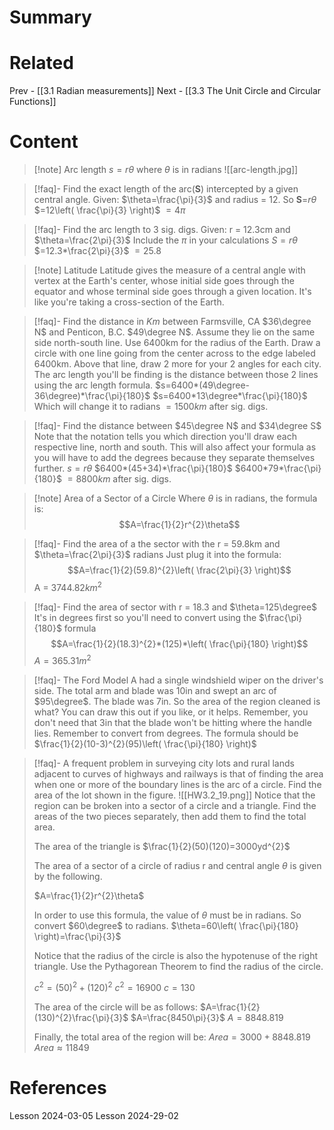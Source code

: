 # Summary
# Related
Prev - [[3.1 Radian measurements]]
Next - [[3.3 The Unit Circle and Circular Functions]]
# Content

>[!note] Arc length
>$s=r\theta$ where $\theta$ is in radians
>![[arc-length.jpg]]

>[!faq]- Find the exact length of the arc(**S**) intercepted by a given central angle. Given: $\theta=\frac{\pi}{3}$ and radius = 12.
>So **S**=$r\theta$
>$=12\left( \frac{\pi}{3} \right)$
>$=4\pi$

>[!faq]- Find the arc length to 3 sig. digs. Given: r = 12.3cm and $\theta=\frac{2\pi}{3}$
>Include the $\pi$ in your calculations
>$S=r\theta$
>$=12.3*\frac{2\pi}{3}$
>$=25.8$

>[!note] Latitude
>Latitude gives the measure of a central angle with vertex at the Earth's center, whose initial side goes through the equator and whose terminal side goes through a given location. It's like you're taking a cross-section of the Earth.

>[!faq]- Find the distance in _Km_ between Farmsville, CA $36\degree N$ and Penticon, B.C. $49\degree N$. Assume they lie on the same side north-south line. Use 6400km for the radius of the Earth.
>Draw a circle with one line going from the center across to the edge labeled 6400km.
>Above that line, draw 2 more for your 2 angles for each city.
>The arc length you'll be finding is the distance between those 2 lines using the arc length formula.
>$s=6400*(49\degree-36\degree)*\frac{\pi}{180}$
>$s=6400*13\degree*\frac{\pi}{180}$ Which will change it to radians
>$=1500km$ after sig. digs.

>[!faq]- Find the distance between $45\degree N$ and $34\degree S$
>Note that the notation tells you which direction you'll draw each respective line, north and south.
>This will also affect your formula as you will have to add the degrees because they separate themselves further.
>$s=r\theta$
>$6400*(45+34)*\frac{\pi}{180}$
>$6400*79*\frac{\pi}{180}$
>$=8800km$ after sig. digs.

>[!note] Area of a Sector of a Circle
>Where $\theta$ is in radians, the formula is: $$A=\frac{1}{2}r^{2}\theta$$

>[!faq]- Find the area of a the sector with the r = 59.8km and $\theta=\frac{2\pi}{3}$ radians
>Just plug it into the formula: $$A=\frac{1}{2}(59.8)^{2}\left( \frac{2\pi}{3} \right)$$
>A = $3744.82km^{2}$

>[!faq]- Find the area of sector with r = 18.3 and $\theta=125\degree$
>It's in degrees first so you'll need to convert using the $\frac{\pi}{180}$ formula
>$$A=\frac{1}{2}(18.3)^{2}*(125)*\left( \frac{\pi}{180} \right)$$
>$A=365.31m^{2}$

>[!faq]- The Ford Model A had a single windshield wiper on the driver's side. The total arm and blade was 10in and swept an arc of $95\degree$. The blade was 7in. So the area of the region cleaned is what?
>You can draw this out if you like, or it helps.
>Remember, you don't need that 3in that the blade won't be hitting where the handle lies.
>Remember to convert from degrees.
>The formula should be $\frac{1}{2}(10-3)^{2}(95)\left( \frac{\pi}{180} \right)$

>[!faq]- A frequent problem in surveying city lots and rural lands adjacent to curves of highways and railways is that of finding the area when one or more of the boundary lines is the arc of a circle. Find the area of the lot shown in the figure.        ![[HW3.2_19.png]]
>Notice that the region can be broken into a sector of a circle and a triangle. Find the areas of the two pieces​ separately, then add them to find the total area.
>
>The area of the triangle is $\frac{1}{2}(50)(120)=3000yd^{2}$
>
>The area of a sector of a circle of radius r and central angle $\theta$ is given by the following.
>
>$A=\frac{1}{2}r^{2}\theta$
>
>In order to use this formula, the value of $\theta$ must be in radians. So convert $60\degree$ to radians.
>$\theta=60\left( \frac{\pi}{180} \right)=\frac{\pi}{3}$
>
>Notice that the radius of the circle is also the hypotenuse of the right triangle. Use the Pythagorean Theorem to find the radius of the circle.
>
>$c^{2}=(50)^{2}+(120)^{2}$
>$c^{2}=16900$
>$c=130$
>
>The area of the circle will be as follows:
>$A=\frac{1}{2}(130)^{2}\frac{\pi}{3}$
>$A=\frac{8450\pi}{3}$
>$A=8848.819$
>
>Finally, the total area of the region will be:
>$Area = 3000 + 8848.819$
>$Area \approx 11849$

# References

Lesson 2024-03-05
Lesson 2024-29-02